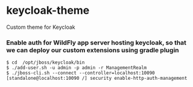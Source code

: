 # keycloak-theme
Custom theme for Keycloak

### Enable auth for WildFly app server hosting keycloak, so that we can deploy our custom extensions using gradle plugin

```
$ cd  /opt/jboss/keycloak/bin
$ ./add-user.sh -u admin -p admin -r ManagementRealm
$ ./jboss-cli.sh --connect --controller=localhost:10090
[standalone@localhost:10090 /] security enable-http-auth-management

```


